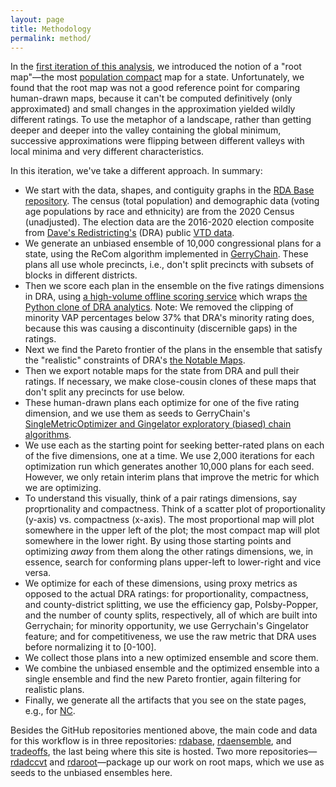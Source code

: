 ```yaml
---
layout: page
title: Methodology
permalink: method/
---
```


In the [first iteration of this analysis](https://alecramsay.github.io/pg/),
we introduced the notion of a "root map"&#8212;the 
most [population compact](https://alecramsay.github.io/pg/glossary/) map for a state.
Unfortunately, we found that the root map was not a good reference point for comparing human-drawn maps,
because it can't be computed definitively (only approximated) and
small changes in the approximation yielded wildly different ratings.
To use the metaphor of a landscape, rather than getting deeper and deeper into the valley containing the global minimum,
successive approximations were flipping between different valleys with local minima and very different characteristics.

In this iteration, we've take a different approach.
In summary:

-   We start with the data, shapes, and contiguity graphs in the [RDA Base repository](https://github.com/rdatools/rdabase).
    The census (total population) and demographic data (voting age populations by race and ethnicity) are from the 2020 Census (unadjusted).
    The election data are the 2016-2020 election composite from [Dave's Redistricting's](https://davesredistricting.org/) (DRA) 
    public [VTD data](https://github.com/dra2020/vtd_data).
-   We generate an unbiased ensemble of 10,000 congressional plans for a state,
    using the ReCom algorithm implemented in [GerryChain](https://gerrychain.readthedocs.io/en/latest/).
    These plans all use whole precincts, i.e., don't split precincts with subsets of blocks in different districts.
-   Then we score each plan in the ensemble on the five ratings dimensions in DRA, 
    using [a high-volume offline scoring service](https://github.com/rdatools/rdascore)
    which wraps [the Python clone of DRA analytics](https://github.com/dra2020/rdapy).
    Note: We removed the clipping of minority VAP percentages below 37% that DRA's minority rating does,
    because this was causing a discontinuity (discernible gaps) in the ratings.
-   Next we find the Pareto frontier of the plans in the ensemble that satisfy the "realistic" constraints
    of DRA's [the Notable Maps](https://medium.com/dra-2020/notable-maps-66d744933a48).
-   Then we export notable maps for the state from DRA and pull their ratings.
    If necessary, we make close-cousin clones of these maps that don't split any precincts for use below.
-   These human-drawn plans each optimize for one of the five rating dimension, and 
    we use them as seeds to GerryChain's [SingleMetricOptimizer and Gingelator exploratory (biased) chain algorithms](https://mggg.org/posts/gerrysuite).
-   We use each as the starting point for seeking better-rated plans on each of the five dimensions, one at a time.
    We use 2,000 iterations for each optimization run which generates another 10,000 plans for each seed.
    However, we only retain interim plans that improve the metric for which we are optimizing.
-   To understand this visually, think of a pair ratings dimensions, say proprtionality and compactness.
    Think of a scatter plot of proportionality (y-axis) vs. compactness (x-axis).
    The most proportional map will plot somewhere in the upper left of the plot;
    the most compact map will plot somewhere in the lower right.
    By using those starting points and optimizing *away* from them along the other ratings dimensions,
    we, in essence, search for conforming plans upper-left to lower-right and vice versa.
-   We optimize for each of these dimensions, using proxy metrics as opposed to the actual DRA ratings:
    for proportionality, compactness, and county-district splitting, 
    we use the efficiency gap, Polsby-Popper, and the number of county splits, respectively,
    all of which are built into Gerrychain;
    for minority opportunity, we use Gerrychain's Gingelator feature; and
    for competitiveness, we use the raw metric that DRA uses before normalizing it to [0-100].
-   We collect those plans into a new optimized ensemble and score them.
-   We combine the unbiased ensemble and the optimized ensemble into a single ensemble and find the new Pareto frontier,
    again filtering for realistic plans.
-   Finally, we generate all the artifacts that you see on the state pages, e.g., for <a href="{{ site.baseurl }}/states/NC">NC</a>.

Besides the GitHub repositories mentioned above, the main code and data for this workflow is in three repositories: [rdabase](https://github.com/rdatools/rdabase), [rdaensemble](https://github.com/rdatools/rdaensemble), and [tradeoffs](https://github.com/rdatools/tradeoffs), 
the last being where this site is hosted.
Two more repositories&#8212;[rdadccvt](https://github.com/rdatools/rdadccvt) and [rdaroot](https://github.com/rdatools/rdaroot)&#8212;package up our work on root maps, which we use as seeds to the unbiased ensembles here.